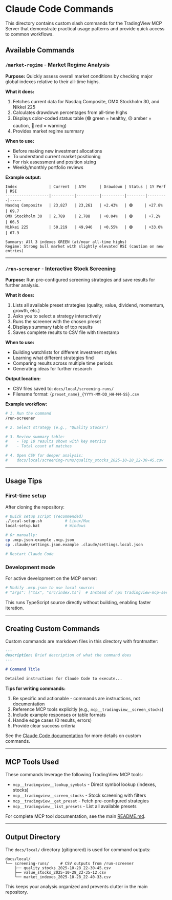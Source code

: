 # Claude Code Commands

This directory contains custom slash commands for the TradingView MCP Server that demonstrate practical usage patterns and provide quick access to common workflows.

## Available Commands

### `/market-regime` - Market Regime Analysis

**Purpose:** Quickly assess overall market conditions by checking major global indexes relative to their all-time highs.

**What it does:**
1. Fetches current data for Nasdaq Composite, OMX Stockholm 30, and Nikkei 225
2. Calculates drawdown percentages from all-time highs
3. Displays color-coded status table (🟢 green = healthy, 🟡 amber = caution, 🔴 red = warning)
4. Provides market regime summary

**When to use:**
- Before making new investment allocations
- To understand current market positioning
- For risk assessment and position sizing
- Weekly/monthly portfolio reviews

**Example output:**
```
Index              | Current  | ATH      | Drawdown | Status | 1Y Perf | RSI
-------------------|----------|----------|----------|--------|---------|-----
Nasdaq Composite   | 23,827   | 23,261   | +2.43%   | 🟢     | +27.8%  | 69.7
OMX Stockholm 30   | 2,789    | 2,788    | +0.04%   | 🟢     | +7.2%   | 66.5
Nikkei 225         | 50,219   | 49,946   | +0.55%   | 🟢     | +33.0%  | 67.9

Summary: All 3 indexes GREEN (at/near all-time highs)
Regime: Strong bull market with slightly elevated RSI (caution on new entries)
```

---

### `/run-screener` - Interactive Stock Screening

**Purpose:** Run pre-configured screening strategies and save results for further analysis.

**What it does:**
1. Lists all available preset strategies (quality, value, dividend, momentum, growth, etc.)
2. Asks you to select a strategy interactively
3. Runs the screener with the chosen preset
4. Displays summary table of top results
5. Saves complete results to CSV file with timestamp

**When to use:**
- Building watchlists for different investment styles
- Learning what different strategies find
- Comparing results across multiple time periods
- Generating ideas for further research

**Output location:**
- CSV files saved to: `docs/local/screening-runs/`
- Filename format: `{preset_name}_{YYYY-MM-DD_HH-MM-SS}.csv`

**Example workflow:**
```bash
# 1. Run the command
/run-screener

# 2. Select strategy (e.g., "Quality Stocks")

# 3. Review summary table:
#    - Top 10 results shown with key metrics
#    - Total count of matches

# 4. Open CSV for deeper analysis:
#    docs/local/screening-runs/quality_stocks_2025-10-28_22-30-45.csv
```

---

## Usage Tips

### First-time setup

After cloning the repository:

```bash
# Quick setup script (recommended)
./local-setup.sh          # Linux/Mac
local-setup.bat           # Windows

# Or manually:
cp .mcp.json.example .mcp.json
cp .claude/settings.json.example .claude/settings.local.json

# Restart Claude Code
```

### Development mode

For active development on the MCP server:

```bash
# Modify .mcp.json to use local source:
# "args": ["tsx", "src/index.ts"]  # Instead of npx tradingview-mcp-server
```

This runs TypeScript source directly without building, enabling faster iteration.

---

## Creating Custom Commands

Custom commands are markdown files in this directory with frontmatter:

```markdown
---
description: Brief description of what the command does
---

# Command Title

Detailed instructions for Claude Code to execute...
```

**Tips for writing commands:**
1. Be specific and actionable - commands are instructions, not documentation
2. Reference MCP tools explicitly (e.g., `mcp__tradingview__screen_stocks`)
3. Include example responses or table formats
4. Handle edge cases (0 results, errors)
5. Provide clear success criteria

See the [Claude Code documentation](https://docs.claude.com/claude-code) for more details on custom commands.

---

## MCP Tools Used

These commands leverage the following TradingView MCP tools:

- `mcp__tradingview__lookup_symbols` - Direct symbol lookup (indexes, stocks)
- `mcp__tradingview__screen_stocks` - Stock screening with filters
- `mcp__tradingview__get_preset` - Fetch pre-configured strategies
- `mcp__tradingview__list_presets` - List all available presets

For complete MCP tool documentation, see the main [README.md](../../README.md).

---

## Output Directory

The `docs/local/` directory (gitignored) is used for command outputs:

```
docs/local/
└── screening-runs/     # CSV outputs from /run-screener
    ├── quality_stocks_2025-10-28_22-30-45.csv
    ├── value_stocks_2025-10-28_22-35-12.csv
    └── market_indexes_2025-10-28_22-40-33.csv
```

This keeps your analysis organized and prevents clutter in the main repository.
